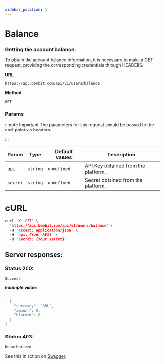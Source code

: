 ```yaml
---
sidebar_position: 1
---
```


# Balance

### Getting the account balance.

To obtain the account balance information, it is necessary to make a GET request, providing the corresponding credentials through HEADERS.

**URL**

```
https://api.bembit.com/api/v1/users/balance
```

**Method**

```
GET
```

### Params

:::note Important
The parameters for this request should be passed to the end-point via headers.

:::

| Param    | Type     | Default values | Description                         |
| -------- | -------- | -------------- | ----------------------------------- |
| `api`    | `string` | `undefined`    | API Key obtained from the platform. |
| `secret` | `string` | `undefined`    | Secret obtained from the platform.  |

# cURL

```c
curl -X 'GET' \
  'https://api.bembit.com/api/v1/users/balance' \
  -H 'accept: application/json' \
  -H 'api: {Your API}' \
  -H 'secret: {Your secret}'
```

## Server responses:

### Status 200:

    Success

**_Example value:_**

```c
[
  {
    "currency": "BRL",
    "amount": 0,
    "blocked": 0
  }
]
```

### Status 403:

    Unauthorized

See this in action on [Swagger](https://api.bembit.com/docs/#/Users/get_users_balance).
